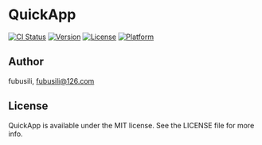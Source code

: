 # QuickApp

[![CI Status](http://img.shields.io/travis/fubusili/QuickApp.svg?style=flat)](https://travis-ci.org/fubusili/QuickApp)
[![Version](https://img.shields.io/cocoapods/v/QuickApp.svg?style=flat)](http://cocoapods.org/pods/QuickApp)
[![License](https://img.shields.io/cocoapods/l/QuickApp.svg?style=flat)](http://cocoapods.org/pods/QuickApp)
[![Platform](https://img.shields.io/cocoapods/p/QuickApp.svg?style=flat)](http://cocoapods.org/pods/QuickApp)

<!--## Example-->
<!---->
<!--To run the example project, clone the repo, and run `pod install` from the Example directory first.-->
<!---->
<!--## Requirements-->
<!---->
<!--## Installation-->
<!---->
<!--QuickApp is available through [CocoaPods](http://cocoapods.org). To install-->
<!--it, simply add the following line to your Podfile:-->
<!---->
<!--```ruby-->
<!--pod "QuickApp"-->
<!--```-->

## Author

fubusili, fubusili@126.com

## License

QuickApp is available under the MIT license. See the LICENSE file for more info.
